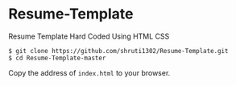 # Resume-Template
Resume Template Hard Coded Using HTML CSS

    $ git clone https://github.com/shruti1302/Resume-Template.git
    $ cd Resume-Template-master

Copy the address of `index.html` to your browser.

